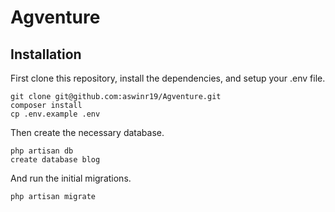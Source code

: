 # Agventure

## Installation

First clone this repository, install the dependencies, and setup your .env file.

```
git clone git@github.com:aswinr19/Agventure.git
composer install
cp .env.example .env
```

Then create the necessary database.

```
php artisan db
create database blog
```

And run the initial migrations.

```
php artisan migrate
```
